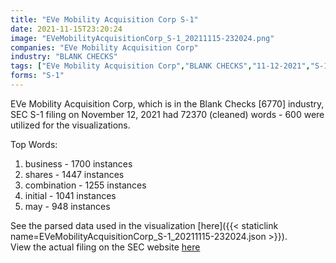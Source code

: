 ```yaml
---
title: "EVe Mobility Acquisition Corp S-1"
date: 2021-11-15T23:20:24
image: "EVeMobilityAcquisitionCorp_S-1_20211115-232024.png"
companies: "EVe Mobility Acquisition Corp"
industry: "BLANK CHECKS"
tags: ["EVe Mobility Acquisition Corp","BLANK CHECKS","11-12-2021","S-1"]
forms: "S-1"
---
```

EVe Mobility Acquisition Corp, which is in the Blank Checks [6770] industry, SEC S-1 filing on November 12, 2021 had 72370 (cleaned) words - 600 were utilized for the visualizations.

Top Words:
1. business - 1700 instances
2. shares - 1447 instances
3. combination - 1255 instances
4. initial - 1041 instances
5. may - 948 instances


See the parsed data used in the visualization [here]({{< staticlink name=EVeMobilityAcquisitionCorp_S-1_20211115-232024.json >}}).  
View the actual filing on the SEC website [here](https://www.sec.gov/Archives/edgar/data/1861121/0001213900-21-058809.txt)